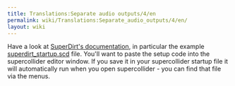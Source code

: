 ```yaml
---
title: Translations:Separate audio outputs/4/en
permalink: wiki/Translations:Separate_audio_outputs/4/en/
layout: wiki
---
```


Have a look at [SuperDirt's
documentation](https://github.com/musikinformatik/SuperDirt), in
particular the example
[superdirt\_startup.scd](https://github.com/musikinformatik/SuperDirt/blob/develop/superdirt_startup.scd)
file. You'll want to paste the setup code into the supercollider editor
window. If you save it in your supercollider startup file it will
automatically run when you open supercollider - you can find that file
via the menus.
